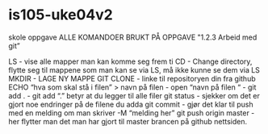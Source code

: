 # is105-uke04v2
skole oppgave
ALLE KOMANDOER BRUKT  PÅ OPPGAVE "1.2.3 Arbeid med git”

LS - vise alle mapper man kan komme seg frem ti
CD - Change directory, flytte seg til mappene som man kan se via LS, må ikke kunne se dem via LS
MKDIR - LAGE NY MAPPE 
GIT CLONE - linke til repositoryen din fra github 
ECHO “hva som skal stå i filen” > navn på filen - 
open “navn på filen “  -
git add . - git add “.” betyr at du legger til alle filer 
git status - sjekker om det er gjort noe endringer på de filene du adda
git commit - gjør det klar til push med en melding  om man skriver -M “melding her” 
git push origin master - her flytter man det man har gjort til master brancen på github nettsiden. 
